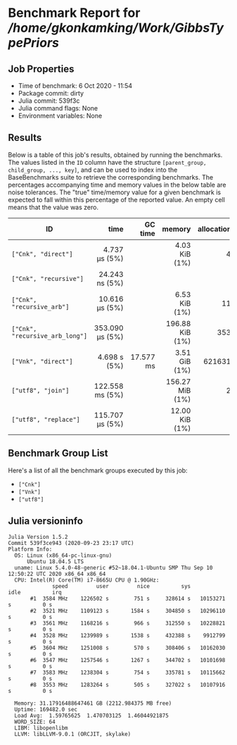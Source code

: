 # Benchmark Report for */home/gkonkamking/Work/GibbsTypePriors*

## Job Properties
* Time of benchmark: 6 Oct 2020 - 11:54
* Package commit: dirty
* Julia commit: 539f3c
* Julia command flags: None
* Environment variables: None

## Results
Below is a table of this job's results, obtained by running the benchmarks.
The values listed in the `ID` column have the structure `[parent_group, child_group, ..., key]`, and can be used to
index into the BaseBenchmarks suite to retrieve the corresponding benchmarks.
The percentages accompanying time and memory values in the below table are noise tolerances. The "true"
time/memory value for a given benchmark is expected to fall within this percentage of the reported value.
An empty cell means that the value was zero.

| ID                              | time            | GC time   | memory          | allocations |
|---------------------------------|----------------:|----------:|----------------:|------------:|
| `["Cnk", "direct"]`             |   4.737 μs (5%) |           |   4.03 KiB (1%) |          46 |
| `["Cnk", "recursive"]`          |  24.243 ns (5%) |           |                 |             |
| `["Cnk", "recursive_arb"]`      |  10.616 μs (5%) |           |   6.53 KiB (1%) |         115 |
| `["Cnk", "recursive_arb_long"]` | 353.090 μs (5%) |           | 196.88 KiB (1%) |        3535 |
| `["Vnk", "direct"]`             |    4.698 s (5%) | 17.577 ms |   3.51 GiB (1%) |     6216312 |
| `["utf8", "join"]`              | 122.558 ms (5%) |           | 156.27 MiB (1%) |          20 |
| `["utf8", "replace"]`           | 115.707 μs (5%) |           |  12.00 KiB (1%) |           4 |

## Benchmark Group List
Here's a list of all the benchmark groups executed by this job:

- `["Cnk"]`
- `["Vnk"]`
- `["utf8"]`

## Julia versioninfo
```
Julia Version 1.5.2
Commit 539f3ce943 (2020-09-23 23:17 UTC)
Platform Info:
  OS: Linux (x86_64-pc-linux-gnu)
      Ubuntu 18.04.5 LTS
  uname: Linux 5.4.0-48-generic #52~18.04.1-Ubuntu SMP Thu Sep 10 12:50:22 UTC 2020 x86_64 x86_64
  CPU: Intel(R) Core(TM) i7-8665U CPU @ 1.90GHz: 
              speed         user         nice          sys         idle          irq
       #1  3584 MHz    1226502 s        751 s     328614 s   10153271 s          0 s
       #2  3521 MHz    1109123 s       1584 s     304850 s   10296110 s          0 s
       #3  3561 MHz    1168216 s        966 s     312550 s   10228821 s          0 s
       #4  3528 MHz    1239989 s       1538 s     432388 s    9912799 s          0 s
       #5  3604 MHz    1251008 s        570 s     308406 s   10162030 s          0 s
       #6  3547 MHz    1257546 s       1267 s     344702 s   10101698 s          0 s
       #7  3583 MHz    1238304 s        754 s     335781 s   10115662 s          0 s
       #8  3553 MHz    1283264 s        505 s     327022 s   10107916 s          0 s
       
  Memory: 31.17916488647461 GB (2212.984375 MB free)
  Uptime: 169482.0 sec
  Load Avg:  1.59765625  1.470703125  1.46044921875
  WORD_SIZE: 64
  LIBM: libopenlibm
  LLVM: libLLVM-9.0.1 (ORCJIT, skylake)
```